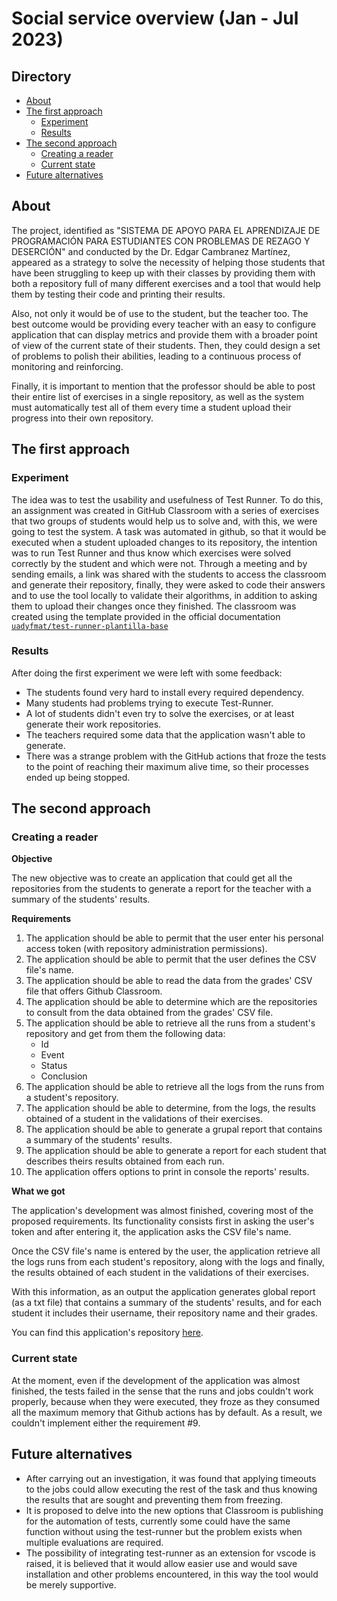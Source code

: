 # Social service overview (Jan - Jul 2023)

## Directory

- [About](#about)
- [The first approach](#the-first-approach)
  - [Experiment](#experiment)
  - [Results](#results)
- [The second approach](#the-second-approach)
  - [Creating a reader](#creating-a-reader)
  - [Current state](#current-state)
- [Future alternatives](#future-alternatives)

## About

The project, identified as "SISTEMA DE APOYO PARA EL APRENDIZAJE DE PROGRAMACIÓN PARA ESTUDIANTES CON PROBLEMAS DE REZAGO Y DESERCIÓN" and conducted by the Dr. Edgar Cambranez Martínez, appeared as a strategy to solve the necessity of helping those students that have been struggling to keep up with their classes by providing them with both a repository full of many different exercises and a tool that would help them by testing their code and printing their results.

Also, not only it would be of use to the student, but the teacher too. The best outcome would be providing every teacher with an easy to configure application that can display metrics and provide them with a broader point of view of the current state of their students. Then, they could design a set of problems to polish their abilities, leading to a continuous process of monitoring and reinforcing.

Finally, it is important to mention that the professor should be able to post their entire list of exercises in a single repository, as well as the system must automatically test all of them every time a student upload their progress into their own repository.

## The first approach

### Experiment

The idea was to test the usability and usefulness of Test Runner. To do this, an assignment was created in GitHub Classroom with a series of exercises that two groups of students would help us to solve and, with this, we were going to test the system. A task was automated in github, so that it would be executed when a student uploaded changes to its repository, the intention was to run Test Runner and thus know which exercises were solved correctly by the student and which were not.  Through a meeting and by sending emails, a link was shared with the students to access the classroom and generate their repository, finally, they were asked to code their answers and to use the tool locally to validate their algorithms, in addition to asking them to upload their changes once they finished.
The classroom was created using the template provided in the official documentation [`uadyfmat/test-runner-plantilla-base`](https://github.com/uadyfmat/test-runner-plantilla-base)


### Results

After doing the first experiment we were left with some feedback:

- The students found very hard to install every required dependency.
- Many students had problems trying to execute Test-Runner.
- A lot of students didn't even try to solve the exercises, or at least generate their work repositories.
- The teachers required some data that the application wasn't able to generate.
- There was a strange problem with the GitHub actions that froze the tests to the point of reaching their maximum alive time, so their processes ended up being stopped.

## The second approach

### Creating a reader

**Objective**

The new objective was to create an application that could get all the repositories from the students to generate a report for the teacher with a summary of the students' results.

**Requirements**
1. The application should be able to permit that the user enter his personal access token (with repository administration permissions).
2. The application should be able to permit that the user defines the CSV file's name.
3. The application should be able to read the data from the grades' CSV file that offers Github Classroom.
4. The application should be able to determine which are the repositories to consult from the data obtained from the grades' CSV file.
5. The application should be able to retrieve all the runs from a student's repository and get from them the following data:
    * Id
    * Event
    * Status
    * Conclusion
6. The application should be able to retrieve all the logs from the runs from a student's  repository.
7. The application should be able to determine, from the logs, the results obtained of a student in the validations of their exercises.
8. The application should be able to generate a grupal report that contains a summary of the students' results.
9. The application should be able to generate a report for each student that describes theirs results obtained from each run.
10. The application offers options to print in console the reports' results.

**What we got**

The application's development was almost finished, covering most of the proposed requirements. Its functionality consists first in asking the user's token and after entering it, the application asks the CSV file's name.

Once the CSV file's name is entered by the user, the application retrieve all the logs runs from each student's repository, along with the logs and finally, the results obtained of each student in the validations of their exercises.

With this information, as an output the application generates global report (as a txt file) that contains a summary of the students' results, and for each student it includes their username, their repository name and their grades. 

You can find this application's repository [here](https://github.com/uadyfmat/TestRunner-Log-Reader).
### Current state

At the moment, even if the development of the application was almost finished, the tests failed in the sense that the runs and jobs couldn't work properly, because when they were executed, they froze as they consumed all the maximum memory that Github actions has by default. As a result, we couldn't implement either the requirement #9.

## Future alternatives

- After carrying out an investigation, it was found that applying timeouts to the jobs could allow executing the rest of the task and thus knowing the results that are sought and preventing them from freezing.
- It is proposed to delve into the new options that Classroom is publishing for the automation of tests, currently some could have the same function without using the test-runner but the problem exists when multiple evaluations are required.
- The possibility of integrating test-runner as an extension for vscode is raised, it is believed that it would allow easier use and would save installation and other problems encountered, in this way the tool would be merely supportive.
